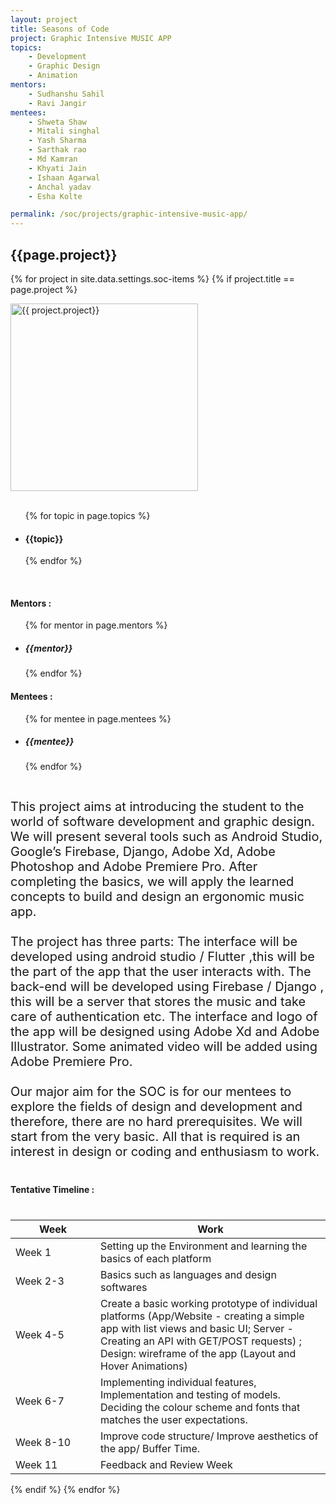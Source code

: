 ```yaml
---
layout: project
title: Seasons of Code
project: Graphic Intensive MUSIC APP
topics:
    - Development
    - Graphic Design
    - Animation
mentors:
    - Sudhanshu Sahil
    - Ravi Jangir          
mentees:
    - Shweta Shaw
    - Mitali singhal
    - Yash Sharma
    - Sarthak rao
    - Md Kamran
    - Khyati Jain
    - Ishaan Agarwal
    - Anchal yadav
    - Esha Kolte

permalink: /soc/projects/graphic-intensive-music-app/
---
```


<h2 class="display1 m-3 p-3 text-center">{{page.project}}</h2>

{% for project in site.data.settings.soc-items %}
{% if project.title == page.project %}
<div>
    <img src="{{ site.baseurl }}/{{ project.image }}"  width = "300" height="300" alt="{{ project.project}}" class="border rounded img-soc">
</div>
<div>
    <br>
    <ul>
        {% for topic in page.topics %}
        <li><h4 class="text-primary text-center">{{topic}}</h4></li>
        {% endfor %}
    </ul>
    <br>
    <h4 class="display3  ">Mentors :</h4> 
    <ul>
        {% for mentor in page.mentors %}
        <li><h5 class=" ">{{mentor}}</h5></li>
        {% endfor %}
    </ul>
    <h4 class="display3  ">Mentees :</h4> 
    <ul>
        {% for mentee in page.mentees %}
        <li><h5 class="">{{mentee}}</h5></li>
        {% endfor %}
    </ul>
</div>
<div>
    <p class="display3" style = "font-size:20px;" >
        <br>
        This project aims at introducing the student to the world of software development and graphic design. We will present several tools such as Android Studio, Google’s Firebase, Django, Adobe Xd, Adobe Photoshop and Adobe Premiere Pro. After completing the basics, we will apply the learned concepts to build and design an ergonomic music app.
        <br><br>
        The project has three parts: The interface will be developed using android studio / Flutter ,this will be the part of the app that the user interacts with. The back-end will be developed using Firebase / Django , this will be a server that stores the music and take care of authentication etc. The interface and logo of the app will be designed using Adobe Xd and Adobe Illustrator. Some animated video will be added using Adobe Premiere Pro.
        <br><br>
        Our major aim for the SOC is for our mentees to explore the fields of design and development and therefore, there are no hard prerequisites. We will start from the very basic. All that is required is an interest in design or coding and enthusiasm to work.
    </p>
</div>
<div>
    <h4 class="display3" style="margin:40px 0px 40px 0px;">Tentative Timeline :</h4>
    <table class="table table-striped">
    <thead>
        <tr>
        <th>Week</th>
        <th>Work</th>
        </tr>
    </thead>
    <tbody>
        <tr>
        <td style='width: 120px'>Week 1</td>
      <td>Setting up the Environment and learning the basics of each platform</td>
    </tr>
    <tr>
      <td>Week 2-3</td>
      <td>Basics such as languages and design softwares</td>
    </tr>
    <tr>
      <td>Week 4-5</td>
      <td>Create a basic working prototype of individual platforms (App/Website - creating a simple app with list views and basic UI; Server - Creating an API with GET/POST requests) ; Design: wireframe of the app (Layout and Hover Animations)</td>
    </tr>
    <tr>
      <td>Week 6-7</td>
      <td>Implementing individual features, Implementation and testing of models. Deciding the colour scheme and fonts that matches the user expectations.</td>
    </tr>
    <tr>
      <td>Week 8-10</td>
      <td>Improve code structure/ Improve aesthetics of the app/ Buffer Time.</td>
    </tr>
    <tr>
      <td>Week 11</td>
      <td>Feedback and Review Week</td>
    </tr>
    </tbody>
    </table>
</div>
{% endif %}
{% endfor %}
